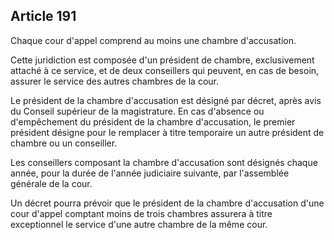 Article 191
----
Chaque cour d'appel comprend au moins une chambre d'accusation.

Cette juridiction est composée d'un président de chambre, exclusivement attaché
à ce service, et de deux conseillers qui peuvent, en cas de besoin, assurer le
service des autres chambres de la cour.

Le président de la chambre d'accusation est désigné par décret, après avis du
Conseil supérieur de la magistrature. En cas d'absence ou d'empêchement du
président de la chambre d'accusation, le premier président désigne pour le
remplacer à titre temporaire un autre président de chambre ou un conseiller.

Les conseillers composant la chambre d'accusation sont désignés chaque année,
pour la durée de l'année judiciaire suivante, par l'assemblée générale de la
cour.

Un décret pourra prévoir que le président de la chambre d'accusation d'une cour
d'appel comptant moins de trois chambres assurera à titre exceptionnel le
service d'une autre chambre de la même cour.
